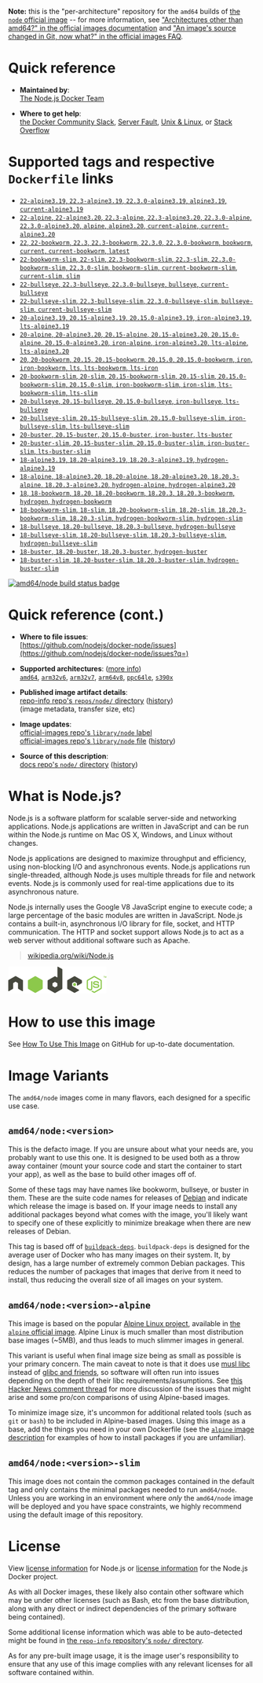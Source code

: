 <!--

********************************************************************************

WARNING:

    DO NOT EDIT "node/README.md"

    IT IS AUTO-GENERATED

    (from the other files in "node/" combined with a set of templates)

********************************************************************************

-->

**Note:** this is the "per-architecture" repository for the `amd64` builds of [the `node` official image](https://hub.docker.com/_/node) -- for more information, see ["Architectures other than amd64?" in the official images documentation](https://github.com/docker-library/official-images#architectures-other-than-amd64) and ["An image's source changed in Git, now what?" in the official images FAQ](https://github.com/docker-library/faq#an-images-source-changed-in-git-now-what).

# Quick reference

-	**Maintained by**:  
	[The Node.js Docker Team](https://github.com/nodejs/docker-node)

-	**Where to get help**:  
	[the Docker Community Slack](https://dockr.ly/comm-slack), [Server Fault](https://serverfault.com/help/on-topic), [Unix & Linux](https://unix.stackexchange.com/help/on-topic), or [Stack Overflow](https://stackoverflow.com/help/on-topic)

# Supported tags and respective `Dockerfile` links

-	[`22-alpine3.19`, `22.3-alpine3.19`, `22.3.0-alpine3.19`, `alpine3.19`, `current-alpine3.19`](https://github.com/nodejs/docker-node/blob/17e222f5ca0d572b991cada44394e0eb09ba2b30/22/alpine3.19/Dockerfile)
-	[`22-alpine`, `22-alpine3.20`, `22.3-alpine`, `22.3-alpine3.20`, `22.3.0-alpine`, `22.3.0-alpine3.20`, `alpine`, `alpine3.20`, `current-alpine`, `current-alpine3.20`](https://github.com/nodejs/docker-node/blob/17e222f5ca0d572b991cada44394e0eb09ba2b30/22/alpine3.20/Dockerfile)
-	[`22`, `22-bookworm`, `22.3`, `22.3-bookworm`, `22.3.0`, `22.3.0-bookworm`, `bookworm`, `current`, `current-bookworm`, `latest`](https://github.com/nodejs/docker-node/blob/17e222f5ca0d572b991cada44394e0eb09ba2b30/22/bookworm/Dockerfile)
-	[`22-bookworm-slim`, `22-slim`, `22.3-bookworm-slim`, `22.3-slim`, `22.3.0-bookworm-slim`, `22.3.0-slim`, `bookworm-slim`, `current-bookworm-slim`, `current-slim`, `slim`](https://github.com/nodejs/docker-node/blob/17e222f5ca0d572b991cada44394e0eb09ba2b30/22/bookworm-slim/Dockerfile)
-	[`22-bullseye`, `22.3-bullseye`, `22.3.0-bullseye`, `bullseye`, `current-bullseye`](https://github.com/nodejs/docker-node/blob/17e222f5ca0d572b991cada44394e0eb09ba2b30/22/bullseye/Dockerfile)
-	[`22-bullseye-slim`, `22.3-bullseye-slim`, `22.3.0-bullseye-slim`, `bullseye-slim`, `current-bullseye-slim`](https://github.com/nodejs/docker-node/blob/17e222f5ca0d572b991cada44394e0eb09ba2b30/22/bullseye-slim/Dockerfile)
-	[`20-alpine3.19`, `20.15-alpine3.19`, `20.15.0-alpine3.19`, `iron-alpine3.19`, `lts-alpine3.19`](https://github.com/nodejs/docker-node/blob/73d1fd5cb366c132572dea5cb5a1ad39e1b00d2b/20/alpine3.19/Dockerfile)
-	[`20-alpine`, `20-alpine3.20`, `20.15-alpine`, `20.15-alpine3.20`, `20.15.0-alpine`, `20.15.0-alpine3.20`, `iron-alpine`, `iron-alpine3.20`, `lts-alpine`, `lts-alpine3.20`](https://github.com/nodejs/docker-node/blob/73d1fd5cb366c132572dea5cb5a1ad39e1b00d2b/20/alpine3.20/Dockerfile)
-	[`20`, `20-bookworm`, `20.15`, `20.15-bookworm`, `20.15.0`, `20.15.0-bookworm`, `iron`, `iron-bookworm`, `lts`, `lts-bookworm`, `lts-iron`](https://github.com/nodejs/docker-node/blob/73d1fd5cb366c132572dea5cb5a1ad39e1b00d2b/20/bookworm/Dockerfile)
-	[`20-bookworm-slim`, `20-slim`, `20.15-bookworm-slim`, `20.15-slim`, `20.15.0-bookworm-slim`, `20.15.0-slim`, `iron-bookworm-slim`, `iron-slim`, `lts-bookworm-slim`, `lts-slim`](https://github.com/nodejs/docker-node/blob/73d1fd5cb366c132572dea5cb5a1ad39e1b00d2b/20/bookworm-slim/Dockerfile)
-	[`20-bullseye`, `20.15-bullseye`, `20.15.0-bullseye`, `iron-bullseye`, `lts-bullseye`](https://github.com/nodejs/docker-node/blob/73d1fd5cb366c132572dea5cb5a1ad39e1b00d2b/20/bullseye/Dockerfile)
-	[`20-bullseye-slim`, `20.15-bullseye-slim`, `20.15.0-bullseye-slim`, `iron-bullseye-slim`, `lts-bullseye-slim`](https://github.com/nodejs/docker-node/blob/73d1fd5cb366c132572dea5cb5a1ad39e1b00d2b/20/bullseye-slim/Dockerfile)
-	[`20-buster`, `20.15-buster`, `20.15.0-buster`, `iron-buster`, `lts-buster`](https://github.com/nodejs/docker-node/blob/73d1fd5cb366c132572dea5cb5a1ad39e1b00d2b/20/buster/Dockerfile)
-	[`20-buster-slim`, `20.15-buster-slim`, `20.15.0-buster-slim`, `iron-buster-slim`, `lts-buster-slim`](https://github.com/nodejs/docker-node/blob/73d1fd5cb366c132572dea5cb5a1ad39e1b00d2b/20/buster-slim/Dockerfile)
-	[`18-alpine3.19`, `18.20-alpine3.19`, `18.20.3-alpine3.19`, `hydrogen-alpine3.19`](https://github.com/nodejs/docker-node/blob/416397c67bb40e186b621d7dc12deb6b0a1ce34e/18/alpine3.19/Dockerfile)
-	[`18-alpine`, `18-alpine3.20`, `18.20-alpine`, `18.20-alpine3.20`, `18.20.3-alpine`, `18.20.3-alpine3.20`, `hydrogen-alpine`, `hydrogen-alpine3.20`](https://github.com/nodejs/docker-node/blob/416397c67bb40e186b621d7dc12deb6b0a1ce34e/18/alpine3.20/Dockerfile)
-	[`18`, `18-bookworm`, `18.20`, `18.20-bookworm`, `18.20.3`, `18.20.3-bookworm`, `hydrogen`, `hydrogen-bookworm`](https://github.com/nodejs/docker-node/blob/d3965ef329265accff145164f06653216e416685/18/bookworm/Dockerfile)
-	[`18-bookworm-slim`, `18-slim`, `18.20-bookworm-slim`, `18.20-slim`, `18.20.3-bookworm-slim`, `18.20.3-slim`, `hydrogen-bookworm-slim`, `hydrogen-slim`](https://github.com/nodejs/docker-node/blob/d3965ef329265accff145164f06653216e416685/18/bookworm-slim/Dockerfile)
-	[`18-bullseye`, `18.20-bullseye`, `18.20.3-bullseye`, `hydrogen-bullseye`](https://github.com/nodejs/docker-node/blob/d3965ef329265accff145164f06653216e416685/18/bullseye/Dockerfile)
-	[`18-bullseye-slim`, `18.20-bullseye-slim`, `18.20.3-bullseye-slim`, `hydrogen-bullseye-slim`](https://github.com/nodejs/docker-node/blob/d3965ef329265accff145164f06653216e416685/18/bullseye-slim/Dockerfile)
-	[`18-buster`, `18.20-buster`, `18.20.3-buster`, `hydrogen-buster`](https://github.com/nodejs/docker-node/blob/d3965ef329265accff145164f06653216e416685/18/buster/Dockerfile)
-	[`18-buster-slim`, `18.20-buster-slim`, `18.20.3-buster-slim`, `hydrogen-buster-slim`](https://github.com/nodejs/docker-node/blob/d3965ef329265accff145164f06653216e416685/18/buster-slim/Dockerfile)

[![amd64/node build status badge](https://img.shields.io/jenkins/s/https/doi-janky.infosiftr.net/job/multiarch/job/amd64/job/node.svg?label=amd64/node%20%20build%20job)](https://doi-janky.infosiftr.net/job/multiarch/job/amd64/job/node/)

# Quick reference (cont.)

-	**Where to file issues**:  
	[https://github.com/nodejs/docker-node/issues](https://github.com/nodejs/docker-node/issues?q=)

-	**Supported architectures**: ([more info](https://github.com/docker-library/official-images#architectures-other-than-amd64))  
	[`amd64`](https://hub.docker.com/r/amd64/node/), [`arm32v6`](https://hub.docker.com/r/arm32v6/node/), [`arm32v7`](https://hub.docker.com/r/arm32v7/node/), [`arm64v8`](https://hub.docker.com/r/arm64v8/node/), [`ppc64le`](https://hub.docker.com/r/ppc64le/node/), [`s390x`](https://hub.docker.com/r/s390x/node/)

-	**Published image artifact details**:  
	[repo-info repo's `repos/node/` directory](https://github.com/docker-library/repo-info/blob/master/repos/node) ([history](https://github.com/docker-library/repo-info/commits/master/repos/node))  
	(image metadata, transfer size, etc)

-	**Image updates**:  
	[official-images repo's `library/node` label](https://github.com/docker-library/official-images/issues?q=label%3Alibrary%2Fnode)  
	[official-images repo's `library/node` file](https://github.com/docker-library/official-images/blob/master/library/node) ([history](https://github.com/docker-library/official-images/commits/master/library/node))

-	**Source of this description**:  
	[docs repo's `node/` directory](https://github.com/docker-library/docs/tree/master/node) ([history](https://github.com/docker-library/docs/commits/master/node))

# What is Node.js?

Node.js is a software platform for scalable server-side and networking applications. Node.js applications are written in JavaScript and can be run within the Node.js runtime on Mac OS X, Windows, and Linux without changes.

Node.js applications are designed to maximize throughput and efficiency, using non-blocking I/O and asynchronous events. Node.js applications run single-threaded, although Node.js uses multiple threads for file and network events. Node.js is commonly used for real-time applications due to its asynchronous nature.

Node.js internally uses the Google V8 JavaScript engine to execute code; a large percentage of the basic modules are written in JavaScript. Node.js contains a built-in, asynchronous I/O library for file, socket, and HTTP communication. The HTTP and socket support allows Node.js to act as a web server without additional software such as Apache.

> [wikipedia.org/wiki/Node.js](https://en.wikipedia.org/wiki/Node.js)

![logo](https://raw.githubusercontent.com/docker-library/docs/01c12653951b2fe592c1f93a13b4e289ada0e3a1/node/logo.png)

# How to use this image

See [How To Use This Image](https://github.com/nodejs/docker-node/blob/master/README.md#how-to-use-this-image) on GitHub for up-to-date documentation.

# Image Variants

The `amd64/node` images come in many flavors, each designed for a specific use case.

## `amd64/node:<version>`

This is the defacto image. If you are unsure about what your needs are, you probably want to use this one. It is designed to be used both as a throw away container (mount your source code and start the container to start your app), as well as the base to build other images off of.

Some of these tags may have names like bookworm, bullseye, or buster in them. These are the suite code names for releases of [Debian](https://wiki.debian.org/DebianReleases) and indicate which release the image is based on. If your image needs to install any additional packages beyond what comes with the image, you'll likely want to specify one of these explicitly to minimize breakage when there are new releases of Debian.

This tag is based off of [`buildpack-deps`](https://hub.docker.com/_/buildpack-deps/). `buildpack-deps` is designed for the average user of Docker who has many images on their system. It, by design, has a large number of extremely common Debian packages. This reduces the number of packages that images that derive from it need to install, thus reducing the overall size of all images on your system.

## `amd64/node:<version>-alpine`

This image is based on the popular [Alpine Linux project](https://alpinelinux.org), available in [the `alpine` official image](https://hub.docker.com/_/alpine). Alpine Linux is much smaller than most distribution base images (~5MB), and thus leads to much slimmer images in general.

This variant is useful when final image size being as small as possible is your primary concern. The main caveat to note is that it does use [musl libc](https://musl.libc.org) instead of [glibc and friends](https://www.etalabs.net/compare_libcs.html), so software will often run into issues depending on the depth of their libc requirements/assumptions. See [this Hacker News comment thread](https://news.ycombinator.com/item?id=10782897) for more discussion of the issues that might arise and some pro/con comparisons of using Alpine-based images.

To minimize image size, it's uncommon for additional related tools (such as `git` or `bash`) to be included in Alpine-based images. Using this image as a base, add the things you need in your own Dockerfile (see the [`alpine` image description](https://hub.docker.com/_/alpine/) for examples of how to install packages if you are unfamiliar).

## `amd64/node:<version>-slim`

This image does not contain the common packages contained in the default tag and only contains the minimal packages needed to run `amd64/node`. Unless you are working in an environment where *only* the `amd64/node` image will be deployed and you have space constraints, we highly recommend using the default image of this repository.

# License

View [license information](https://github.com/nodejs/node/blob/master/LICENSE) for Node.js or [license information](https://github.com/nodejs/docker-node/blob/master/LICENSE) for the Node.js Docker project.

As with all Docker images, these likely also contain other software which may be under other licenses (such as Bash, etc from the base distribution, along with any direct or indirect dependencies of the primary software being contained).

Some additional license information which was able to be auto-detected might be found in [the `repo-info` repository's `node/` directory](https://github.com/docker-library/repo-info/tree/master/repos/node).

As for any pre-built image usage, it is the image user's responsibility to ensure that any use of this image complies with any relevant licenses for all software contained within.
